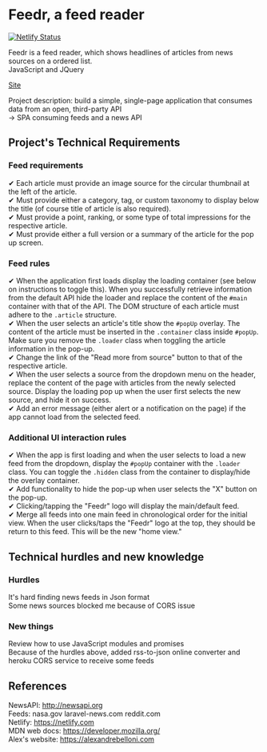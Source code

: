 # Feedr, a feed reader

[![Netlify Status](https://api.netlify.com/api/v1/badges/3523925d-f136-4cdf-b7ce-4fdc41117747/deploy-status)](https://app.netlify.com/sites/feedreader/deploys)  

Feedr is a feed reader, which shows headlines of articles from news sources on a ordered list.  
JavaScript and JQuery  

[Site](https://feedreader.netlify.com)

Project description: build a simple, single-page application that consumes data from an open, third-party API  
-> SPA consuming feeds and a news API

## Project's Technical Requirements

### Feed requirements
✔ Each article must provide an image source for the circular thumbnail at the
  left of the article.  
✔ Must provide either a category, tag, or custom taxonomy to display below the
  title (of course title of article is also required).  
✔ Must provide a point, ranking, or some type of total impressions for the
  respective article.  
✔ Must provide either a full version or a summary of the article for the pop up
  screen.  

### Feed rules

✔  When the application first loads display the loading container (see below on
  instructions to toggle this). When you successfully retrieve information from
  the default API hide the loader and replace the content of the `#main`
  container with that of the API. The DOM structure of each article must adhere
  to the `.article` structure.  
✔  When the user selects an article's title show the `#popUp` overlay. The
  content of the article must be inserted in the `.container` class inside
  `#popUp`. Make sure you remove the `.loader` class when toggling the article
  information in the pop-up.  
✔  Change the link of the "Read more from source" button to that of the
  respective article.  
✔  When the user selects a source from the dropdown menu on the header, replace
  the content of the page with articles from the newly selected source. Display
  the loading pop up when the user first selects the new source, and hide it on
  success.  
✔  Add an error message (either alert or a notification on the page) if the app
  cannot load from the selected feed.

### Additional UI interaction rules

✔  When the app is first loading and when the user selects to load a new feed
  from the dropdown, display the `#popUp` container with the `.loader` class.
  You can toggle the `.hidden` class from the container to display/hide the
  overlay container.  
✔  Add functionality to hide the pop-up when user selects the "X" button on the
  pop-up.  
✔  Clicking/tapping the "Feedr" logo will display the main/default feed.  
✔  Merge all feeds into one main feed in chronological order for the initial
   view. When the user clicks/taps the "Feedr" logo at the top, they should be
   return to this feed. This will be the new "home view."


## Technical hurdles and new knowledge
### Hurdles
It's hard finding news feeds in Json format     
Some news sources blocked me because of CORS issue 
### New things 
Review how to use JavaScript modules and promises  
Because of the hurdles above, added rss-to-json online converter and heroku CORS service to receive some feeds

## References

NewsAPI: http://newsapi.org  
Feeds: nasa.gov laravel-news.com reddit.com  
Netlify: https://netlify.com  
MDN web docs: https://developer.mozilla.org/  
Alex's website: https://alexandrebelloni.com  

